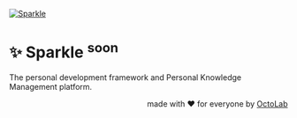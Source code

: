 [![Sparkle][social.preview]][preview.config]

#  ✨ Sparkle <sup>soon</sup>

The personal development framework and Personal Knowledge
Management platform.

<p align="right">made with ❤️ for everyone by <a href="https://www.octolab.org/">OctoLab</a></p>

[social.preview]:   https://cdn.octolab.org/sparkle/draft.png
[preview.config]:   https://socialify.git.ci/octomation/go-service?description=1&font=Raleway&language=1&name=1&owner=1&pattern=Circuit%20Board&theme=Light
[preview.fallback]: https://socialify.git.ci/octomation/go-service/image?description=1&font=Raleway&language=1&name=1&owner=1&pattern=Circuit%20Board&theme=Light

[awesome.icon]:     https://awesome.re/mentioned-badge.svg
[awesome.page]:     https://awesome-go.com/project-layout/
[coverage.icon]:    https://codecov.io/gh/octomation/go-service/branch/main/graph/badge.svg
[coverage.page]:    https://codecov.io/gh/octomation/go-service
[quality.icon]:     https://goreportcard.com/badge/go.octolab.org/template/service
[quality.page]:     https://goreportcard.com/report/go.octolab.org/template/service
[docs.icon]:        https://pkg.go.dev/badge/go.octolab.org/template/service.svg
[docs.page]:        https://pkg.go.dev/go.octolab.org/template/service
[build.icon]:       https://img.shields.io/badge/ci%2Fcd-GitHub%20Actions-brightgreen
[build.page]:       https://github.com/octomation/go-service/actions
[site.icon]:        https://img.shields.io/badge/site-GitHub%20Pages-brightgreen
[site.page]:        https://go-service.octolab.org
[mirror.icon]:      https://img.shields.io/badge/mirror-Bitbucket-blue
[mirror.page]:      https://bitbucket.org/kamilsk/go-service
[template.icon]:    https://img.shields.io/badge/template-go--service-blue
[template.page]:    https://github.com/octomation/go-service

[action.discuss]:   https://github.com/octomation/go-service/discussions/new/choose
[action.fork]:      https://github.com/octomation/go-service/fork
[action.generate]:  https://github.com/octomation/go-service/generate
[action.issue]:     https://github.com/octomation/go-service/issues/new/choose
[docs.contrib]:     https://github.com/octomation/.github/blob/main/.github/CONTRIBUTING.md
[octolab.site]:     https://github.com/octolab
